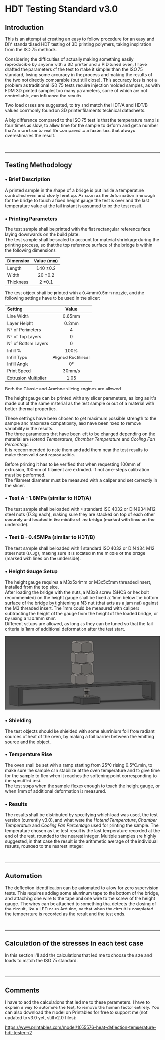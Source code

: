 # HDT Testing Standard v3.0
## Introduction
This is an attempt at creating an easy to follow procedure for an easy and DIY standardised HDT testing of 3D printing polymers, taking inspiration from the ISO 75 methods.

Considering the difficulties of actually making something easily reproducible by anyone with a 3D printer and a PID tuned oven, I have drafted the parameters of the test to make it simpler than the ISO 75 standard, losing some accuracy in the process and making the results of the two not directly comparable (but still close).
This accuracy loss is not a problem as traditional ISO 75 tests require injection molded samples, as with FDM 3D printed samples too many parameters, some of which are not controllable, can influence the results.

Two load cases are suggested, to try and match the HDT/A and HDT/B values commonly found on 3D printer filaments technical datasheets.

A big difference compared to the ISO 75 test is that the temperature ramp is four times as slow, to allow time for the sample to deform and get a number that's more true to real life compared to a faster test that always overestimates the result.

<!-------------------------------------------------------------------------------------------------->
</br>

---

## Testing Methodology
### • Brief Description
A printed sample in the shape of a bridge is put inside a temperature controlled oven and slowly heat up. As soon as the deformation is enough for the bridge to touch a fixed height gauge the test is over and the last temperature value at the fail instant is assumed to be the test result.

### • Printing Parameters
The test sample shall be printed with the flat rectangular reference face laying downwards on the build plate. <br />
The test sample shall be scaled to account for material shrinkage during the printing process, so that the top reference surface of the bridge is within the following dimensions:

| Dimension  | Value (mm) |
| :--------- | :--------: |
| Length     | 140 ±0.2   |
| Width      | 20 ±0.2    |
| Thickness  | 2 ±0.1     |


The test object shall be printed with a 0.4mm/0.5mm nozzle, and the following settings have to be used in the slicer:

| Setting              | Value               |
| :----------          | :----------:        |
| Line Width           | 0.65mm              |
| Layer Height         | 0.2mm               |
| N° of Perimeters     | 4                   |
| N° of Top Layers     | 0                   |
| N° of Bottom Layers  | 0                   |
| Infill %             | 100%                |
| Infill Type          | Aligned Rectilinear |
| Infill Angle         | 0°                  |
| Print Speed          | 30mm/s              |
| Extrusion Multiplier | 1.05                |

Both the Classic and Arachne slicing engines are allowed. <br />

The height gauge can be printed with any slicer parameters, as long as it's made out of the same material as the test sample or out of a material with better thermal properties.

These settings have been chosen to get maximum possible strength to the sample and maximize compatibility, and have been fixed to remove variability in the results. <br />
The three parameters that have been left to be changed depending on the material are _Hotend Temperature_, _Chamber Temperature_ and _Cooling Fan Percentage_. <br />
It is reccommended to note them and add them near the test results to make them valid and reproducible. <br />

Before printing it has to be verified that when requesting 100mm of extrusion, 100mm of filament are extruded. If not an e-steps calibration must be performed. <br />
The filament diameter must be measured with a caliper and set correctly in the slicer.

### • Test A - 1.8MPa (similar to HDT/A)
The test sample shall be loaded with 4 standard ISO 4032 or DIN 934 M12 steel nuts (17.3g each), making sure they are stacked on top of each other securely and located in the middle of the bridge (marked with lines on the underside).

### • Test B - 0.45MPa (similar to HDT/B)
The test sample shall be loaded with 1 standard ISO 4032 or DIN 934 M12 steel nuts (17.3g), making sure it is located in the middle of the bridge (marked with lines on the underside).

### • Height Gauge Setup
The height gauge requires a M3x5x4mm or M3x5x5mm threaded insert, installed from the top side. <br />
After loading the bridge with the nuts, a M3x8 screw (SHCS or hex bolt recommended) on the height gauge shall be fixed at 1mm below the bottom surface of the bridge by tightening a M3 nut (that acts as a jam nut) against the M3 threaded insert. The 1mm could be measured with calipers subtracting the height of the gauge from the height of the loaded bridge, or by using a 1±0.1mm shim. <br />
Different setups are allowed, as long as they can be tuned so that the fail criteria is 1mm of additional deformation after the test start.

<picture>
  <img alt="Test setup image" src="/HDT_Setup.png">
</picture>

### • Shielding
The test objects should be shielded with some aluminium foil from radiant sources of heat of the oven, by making a foil barrier between the emitting source and the object.

### • Temperature Rise
The oven shall be set with a ramp starting from 25°C rising 0.5°C/min, to make sure the sample can stabilize at the oven temperature and to give time for the sample to flex when it reaches the softening point corresponding to the specified test. <br />
The test stops when the sample flexes enough to touch the height gauge, or when 1mm of additional deformation is measured.

### • Results
The results shall be distributed by specifying which load was used, the test version (currently v3.0), and what were the _Hotend Temperature_, _Chamber Temperature_ and _Cooling Fan Percentage_ used for printing the sample.
The temperature chosen as the test result is the last temperature recorded at the end of the test, rounded to the nearest integer.
Multiple samples are highly suggested, in that case the result is the arithmetic average of the individual results, rounded to the nearest integer.

<!-------------------------------------------------------------------------------------------------->
</br>

---

## Automation
The deflection identification can be automated to allow for zero supervision tests. This requires adding some aluminum tape to the bottom of the bridge, and attaching one wire to the tape and one wire to the screw of the height gauge. The wires can be attached to something that detects the closing of the circuit, like a LED or an Arduino, so that when the circuit is completed the temperature is recorded as the result and the test ends.

<!-------------------------------------------------------------------------------------------------->
</br>

---

## Calculation of the stresses in each test case
In this section I'll add the calculations that led me to choose the size and loads to match the ISO 75 standard.

<!-------------------------------------------------------------------------------------------------->
</br>

---

## Comments
I have to add the calculations that led me to these parameters.
I have to explain a way to automate the test, to remove the human factor entirely.
You can also download the model on Printables for free to support me (not updated to v3.0 yet, still v2.0 files):

https://www.printables.com/model/1055576-heat-deflection-temperature-hdt-tester-v2
